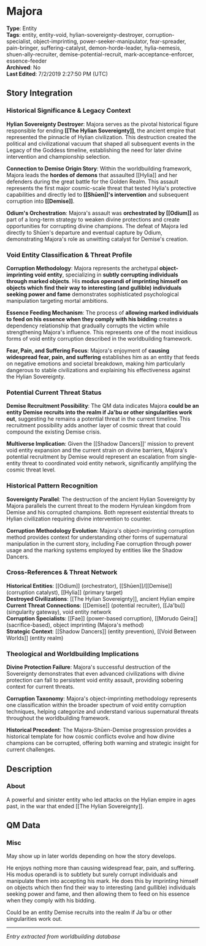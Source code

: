 # Majora

**Type**: Entity  
**Tags**: entity, entity-void, hylian-sovereignty-destroyer, corruption-specialist, object-imprinting, power-seeker-manipulator, fear-spreader, pain-bringer, suffering-catalyst, demon-horde-leader, hylia-nemesis, shuen-ally-recruiter, demise-potential-recruit, mark-acceptance-enforcer, essence-feeder  
**Archived**: No  
**Last Edited**: 7/2/2019 2:27:50 PM (UTC)

## Story Integration

### Historical Significance & Legacy Context
**Hylian Sovereignty Destroyer**: Majora serves as the pivotal historical figure responsible for ending **[[The Hylian Sovereignty]]**, the ancient empire that represented the pinnacle of Hylian civilization. This destruction created the political and civilizational vacuum that shaped all subsequent events in the Legacy of the Goddess timeline, establishing the need for later divine intervention and championship selection.

**Connection to Demise Origin Story**: Within the worldbuilding framework, Majora leads the **hordes of demons** that assaulted [[Hylia]] and her defenders during the great battle for the Golden Realm. This assault represents the first major cosmic-scale threat that tested Hylia's protective capabilities and directly led to **[[Shūen]]'s intervention** and subsequent corruption into **[[Demise]]**.

**Odium's Orchestration**: Majora's assault was **orchestrated by [[Odium]]** as part of a long-term strategy to weaken divine protections and create opportunities for corrupting divine champions. The defeat of Majora led directly to Shūen's departure and eventual capture by Odium, demonstrating Majora's role as unwitting catalyst for Demise's creation.

### Void Entity Classification & Threat Profile
**Corruption Methodology**: Majora represents the archetypal **object-imprinting void entity**, specializing in **subtly corrupting individuals through marked objects**. His **modus operandi of imprinting himself on objects which find their way to interesting (and gullible) individuals seeking power and fame** demonstrates sophisticated psychological manipulation targeting mortal ambitions.

**Essence Feeding Mechanism**: The process of **allowing marked individuals to feed on his essence when they comply with his bidding** creates a dependency relationship that gradually corrupts the victim while strengthening Majora's influence. This represents one of the most insidious forms of void entity corruption described in the worldbuilding framework.

**Fear, Pain, and Suffering Focus**: Majora's enjoyment of **causing widespread fear, pain, and suffering** establishes him as an entity that feeds on negative emotions and societal breakdown, making him particularly dangerous to stable civilizations and explaining his effectiveness against the Hylian Sovereignty.

### Potential Current Threat Status
**Demise Recruitment Possibility**: The QM data indicates Majora **could be an entity Demise recruits into the realm if Ja'bu or other singularities work out**, suggesting he remains a potential threat in the current timeline. This recruitment possibility adds another layer of cosmic threat that could compound the existing Demise crisis.

**Multiverse Implication**: Given the [[Shadow Dancers]]' mission to prevent void entity expansion and the current strain on divine barriers, Majora's potential recruitment by Demise would represent an escalation from single-entity threat to coordinated void entity network, significantly amplifying the cosmic threat level.

### Historical Pattern Recognition
**Sovereignty Parallel**: The destruction of the ancient Hylian Sovereignty by Majora parallels the current threat to the modern Hyrulean kingdom from Demise and his corrupted champions. Both represent existential threats to Hylian civilization requiring divine intervention to counter.

**Corruption Methodology Evolution**: Majora's object-imprinting corruption method provides context for understanding other forms of supernatural manipulation in the current story, including Fae corruption through power usage and the marking systems employed by entities like the Shadow Dancers.

### Cross-References & Threat Network
**Historical Entities**: [[Odium]] (orchestrator), [[Shūen]]/[[Demise]] (corruption catalyst), [[Hylia]] (primary target)  
**Destroyed Civilizations**: [[The Hylian Sovereignty]], ancient Hylian empire  
**Current Threat Connections**: [[Demise]] (potential recruiter), [[Ja'bu]] (singularity gateway), void entity network  
**Corruption Specialists**: [[Fae]] (power-based corruption), [[Morudo Geira]] (sacrifice-based), object imprinting (Majora's method)  
**Strategic Context**: [[Shadow Dancers]] (entity prevention), [[Void Between Worlds]] (entity realm)

### Theological and Worldbuilding Implications
**Divine Protection Failure**: Majora's successful destruction of the Sovereignty demonstrates that even advanced civilizations with divine protection can fall to persistent void entity assault, providing sobering context for current threats.

**Corruption Taxonomy**: Majora's object-imprinting methodology represents one classification within the broader spectrum of void entity corruption techniques, helping categorize and understand various supernatural threats throughout the worldbuilding framework.

**Historical Precedent**: The Majora-Shūen-Demise progression provides a historical template for how cosmic conflicts evolve and how divine champions can be corrupted, offering both warning and strategic insight for current challenges.

## Description
### About
A powerful and sinister entity who led attacks on the Hylian empire in ages past, in the war that ended [[The Hylian Sovereignty]].

## QM Data
### Misc
May show up in later worlds depending on how the story develops.

He enjoys nothing more than causing widespread fear, pain, and suffering. His modus operandi is to subtlety but surely corrupt individuals and manipulate them into accepting his mark. He does this by imprinting himself on objects which then find their way to interesting (and gullible) individuals seeking power and fame, and then allowing them to feed on his essence when they comply with his bidding.

Could be an entity Demise recruits into the realm if Ja'bu or other singularities work out.

---
*Entry extracted from worldbuilding database*

